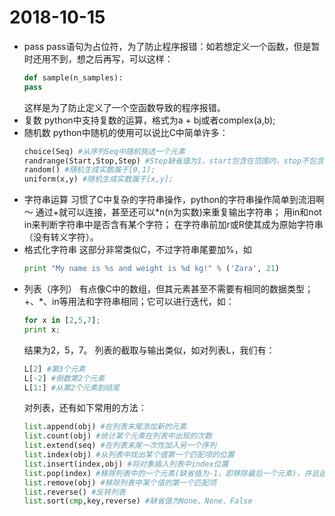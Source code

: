 # 2018-10-15
- pass
	pass语句为占位符，为了防止程序报错：如若想定义一个函数，但是暂时还用不到，想之后再写，可以这样：
	```python
	def sample(n_samples):
    pass
    ```
    这样是为了防止定义了一个空函数导致的程序报错。
- 复数
	python中支持复数的运算，格式为a + bj或者complex(a,b);
- 随机数
	python中随机的使用可以说比C中简单许多：
	```python
	choice(Seq) #从序列Seq中随机挑选一个元素
	randrange(Start,Stop,Step) #Step缺省值为1，start包含在范围内，stop不包含在范围内
	random() #随机生成实数属于[0,1);
	uniform(x,y) #随机生成实数属于[x,y];
	```
- 字符串运算
	习惯了C中复杂的字符串操作，python的字符串操作简单到流泪啊～
	通过+就可以连接，甚至还可以$\ast$n(n为实数)来重复输出字符串；
	用in和not in来判断字符串中是否含有某个字符；
	在字符串前加r或R使其成为原始字符串（没有转义字符）。
- 格式化字符串
	这部分非常类似C，不过字符串尾要加%，如
	```python
	print "My name is %s and weight is %d kg!" % ('Zara', 21) 
	```
- 列表（序列）
	有点像C中的数组，但其元素甚至不需要有相同的数据类型；
	+、$\ast$、in等用法和字符串相同；它可以进行迭代，如：
	```python
	for x in [2,5,7];
	print x;
	```
	结果为2，5，7。
	列表的截取与输出类似，如对列表L，我们有：
	```python
	L[2] #第3个元素
	L[-2] #倒数第2个元素
	L[1:] #从第2个元素到结尾
	```
	对列表，还有如下常用的方法：
	```python
	list.append(obj) #在列表末尾添加新的元素
	list.count(obj) #统计某个元素在列表中出现的次数
	list.extend(seq) #在列表末尾一次性加入另一个序列
	list.index(obj) #从列表中找出某个值第一个匹配项的位置
	list.insert(index,obj) #将对象插入列表中index位置
	list.pop(index) #移除列表中的一个元素(缺省值为-1，即移除最后一个元素)，并且返回该元素的值
	list.remove(obj) #移除列表中某个值的第一个匹配项
	list.reverse() #反转列表
	list.sort(cmp,key,reverse) #缺省值为None、None、False
	```